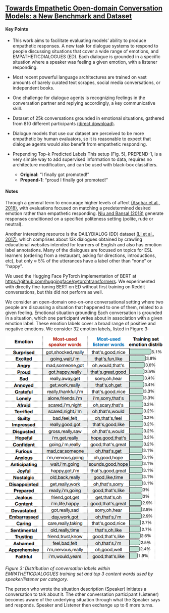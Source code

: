 
## [Towards Empathetic Open-domain Conversation Models: a New Benchmark and Dataset](https://arxiv.org/abs/1811.00207)

#### Key Points

- This work aims to facilitate evaluating models’ ability to produce empathetic responses. A new task for dialogue systems to respond to people discussing situations that cover a wide range of emotions, and EMPATHETICDIALOGUES (ED). Each dialogue is grounded in a specific situation where a speaker was feeling a given emotion, with a listener responding.

- Most recent powerful language architectures are trained on vast amounts of barely curated text scrapes, social media conversations, or independent books.

- One challenge for dialogue agents is recognizing feelings in the conversation partner and replying accordingly, a key communicative skill.

- Dataset of 25k conversations grounded in emotional situations, gathered from 810 different participants [(direct download)](https://github.com/facebookresearch/EmpatheticDialogues).

- Dialogue models that use our dataset are perceived to be more empathetic by human evaluators, so it is reasonable to expect that dialogue agents would also benefit from empathetic responding.

- Prepending Top-k Predicted Labels This setup (Fig. 5), PREPEND-1, is a very simple way to add supervised information to data, requires no architecture modification, and can be used with black-box classifiers.

  - **Original**: “I finally got promoted!”
  - **Prepend-1**: “proud I finally got promoted!”

#### Notes

Through a general term to encourage higher levels of affect [(Asghar et al., 2018)](/notes/affective_neural_response_generation.md), with evaluations focused on matching a predetermined desired emotion rather than empathetic responding. [Niu and Bansal (2018)](/notes/polite_dialogue_generation_without_parallel_data.md) generate responses conditioned on a specified politeness setting (polite, rude or neutral).

Another interesting resource is the DAILYDIALOG (DD) dataset [(Li et al., 2017)](/notes/dailydialog_a_manually_labelled_multi-turn_dialogue_dataset.md), which comprises about 13k dialogues obtained by crawling educational websites intended for learners of English and also has emotion label annotations. Many of the dialogues are focused on topics for ESL learners (ordering from a restaurant, asking for directions, introductions, etc), but only ≈ 5% of the utterances have a label other than “none” or “happy”.

We used the Hugging Face PyTorch implementation of BERT at https://github.com/huggingface/pytorchtransformers. We experimented with directly fine-tuning BERT on ED without first training on Reddit conversations, but this did not perform as well.

We consider an open-domain one-on-one conversational setting where two people are discussing a situation that happened to one of them, related to a given feeling. Emotional situation grounding Each conversation is grounded in a situation, which one participant writes about in association with a given emotion label. These emotion labels cover a broad range of positive and negative emotions. We consider 32 emotion labels, listed in Figure 3:

![Emotions Table](/images/emotions_table.png)

_Figure 3: Distribution of conversation labels within EMPATHETICDIALOGUES training set and top 3 content words used by speaker/listener per category._

The person who wrote the situation description (Speaker) initiates a conversation to talk about it. The other conversation participant (Listener) becomes aware of the underlying situation through what the Speaker says and responds. Speaker and Listener then exchange up to 6 more turns.
